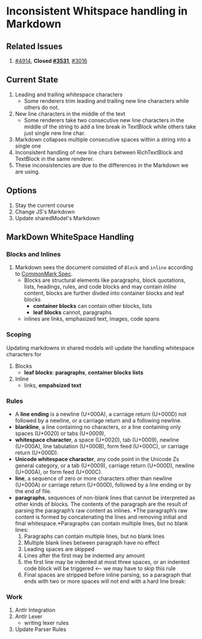 # Inconsistent Whitspace handling in Markdown 

## Related Issues

1. [#4914](https://github.com/microsoft/AdaptiveCards/issues/4914),
   **Closed [#3531](https://github.com/microsoft/AdaptiveCards/issues/3531)**, 
   [#3016](https://github.com/microsoft/AdaptiveCards/issues/3016)

## Current State
1.	Leading and trailing whitespace characters
    - Some renderers trim leading and trailing  new line characters while others do not.
2.	New line characters in the middle of the text 
    -	Some renderers take two consecutive new line characters in the middle of the string to add a line break in TextBlock while others take just single new line char.
3.	Markdown collapses multiple consecutive spaces within a string into a single one
4.	Inconsistent handling of new line chars between RichTextBlock and TextBlock in the same renderer.
5.  These inconsistencies are due to the differences in the Markdown we are using.

## Options
1. Stay the current course 
2. Change JS's Markdown
3. Update sharedModel's Markdown

## MarkDown WhiteSpace Handling
### Blocks and Inlines
1. Markdown sees the document consisted of `Block` and `inline` according to [CommonMark Spec](https://spec.commonmark.org/0.29/#blocks-and-inlines).
    -   Blocks are structural elements like paragraphs, block quotations, lists, headings, rules, and code blocks and may contain *inline* content, blocks are further divded into container blocks and leaf blocks
        - **container blocks** can contain other blocks, lists
        - **leaf blocks** cannot, paragraphs
    -  inlines are links, emphasized text, images, code spans
### Scoping
Updating markdowns in shared models will update the handling whitespace characters for  
1. Blocks
    - **leaf blocks**: **paragraphs**, **container blocks** **lists**
2. Inline
    - links, **empahsized text**
### Rules
- A **line ending** is a newline (U+000A), a carriage return (U+000D) not followed by a newline, or a carriage return and a following newline.
- **blankline**, a line containing no characters, or a line containing only spaces (U+0020) or tabs (U+0009),
- **whitespace character**, a space (U+0020), tab (U+0009), newline (U+000A), line tabulation (U+000B), form feed (U+000C), or carriage return (U+000D).
- **Unicode whitespace character**, any code point in the Unicode Zs general category, or a tab (U+0009), carriage return (U+000D), newline (U+000A), or form feed (U+000C). 
- **line**, a sequence of zero or more characters other than newline (U+000A) or carriage return (U+000D), followed by a line ending or by the end of file. 
- **paragraphs**, sequences of non-blank lines that cannot be interpreted as other kinds of blocks. The contents of the paragraph are the result of parsing the paragraph’s raw content as inlines. *The paragraph’s raw content is formed by concatenating the lines and removing initial and final whitespace.*Paragraphs can contain multiple lines, but no blank lines:
   1. Paragraphs can contain multiple lines, but no blank lines
   2. Multiple blank lines between paragraph have no effect
   3. Leading spaces are skipped
   4. Lines after the first may be indented any amount
   5. the first line may be indented at most three spaces, or an indented code block will be triggered <-- we may have to skip this rule
   6. Final spaces are stripped before inline parsing, so a paragraph that ends with two or more spaces will not end with a hard line break:

### Work
1. Antlr Integration
2. Antlr Lexer
    * writing lexer rules 
3. Update Parser Rules